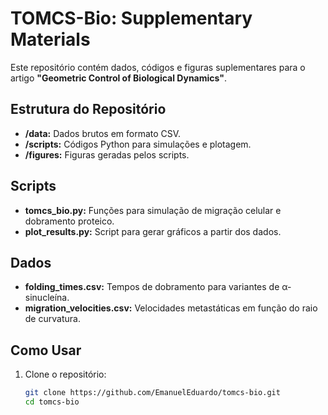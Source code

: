 # TOMCS-Bio: Supplementary Materials

Este repositório contém dados, códigos e figuras suplementares para o artigo **"Geometric Control of Biological Dynamics"**.

## Estrutura do Repositório
- **/data:** Dados brutos em formato CSV.
- **/scripts:** Códigos Python para simulações e plotagem.
- **/figures:** Figuras geradas pelos scripts.

## Scripts
- **tomcs_bio.py:** Funções para simulação de migração celular e dobramento proteico.
- **plot_results.py:** Script para gerar gráficos a partir dos dados.

## Dados
- **folding_times.csv:** Tempos de dobramento para variantes de α-sinucleína.
- **migration_velocities.csv:** Velocidades metastáticas em função do raio de curvatura.

## Como Usar
1. Clone o repositório:
   ```bash
   git clone https://github.com/EmanuelEduardo/tomcs-bio.git
   cd tomcs-bio